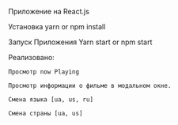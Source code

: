 Приложение на React.js


Установка yarn or npm install

Запуск Приложения Yarn start or npm start

Реализовано:

    Просмотр now Playing
    
    Просмотр информации о фильме в модальном окне.
    
    Смена языка [ua, us, ru]
    
    Смена страны [ua, us]
